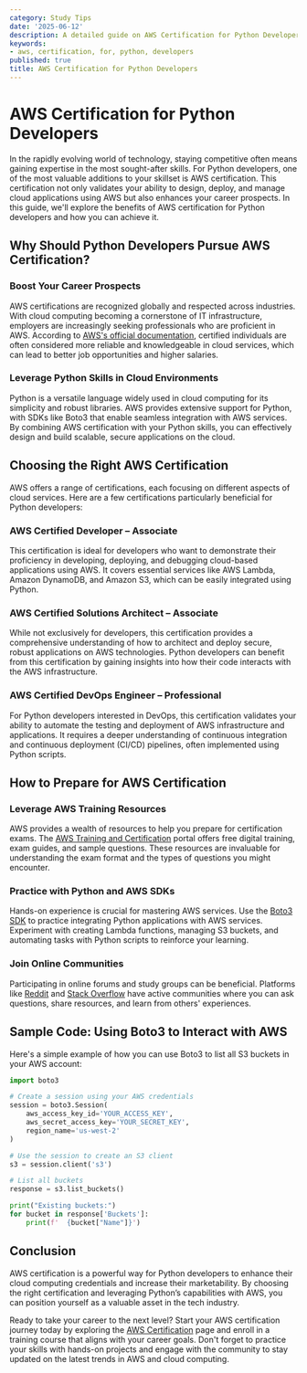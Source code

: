 ```yaml
---
category: Study Tips
date: '2025-06-12'
description: A detailed guide on AWS Certification for Python Developers
keywords:
- aws, certification, for, python, developers
published: true
title: AWS Certification for Python Developers
---
```


# AWS Certification for Python Developers

In the rapidly evolving world of technology, staying competitive often means gaining expertise in the most sought-after skills. For Python developers, one of the most valuable additions to your skillset is AWS certification. This certification not only validates your ability to design, deploy, and manage cloud applications using AWS but also enhances your career prospects. In this guide, we'll explore the benefits of AWS certification for Python developers and how you can achieve it.

## Why Should Python Developers Pursue AWS Certification?

### Boost Your Career Prospects

AWS certifications are recognized globally and respected across industries. With cloud computing becoming a cornerstone of IT infrastructure, employers are increasingly seeking professionals who are proficient in AWS. According to [AWS's official documentation](https://aws.amazon.com/certification/), certified individuals are often considered more reliable and knowledgeable in cloud services, which can lead to better job opportunities and higher salaries.

### Leverage Python Skills in Cloud Environments

Python is a versatile language widely used in cloud computing for its simplicity and robust libraries. AWS provides extensive support for Python, with SDKs like Boto3 that enable seamless integration with AWS services. By combining AWS certification with your Python skills, you can effectively design and build scalable, secure applications on the cloud.

## Choosing the Right AWS Certification

AWS offers a range of certifications, each focusing on different aspects of cloud services. Here are a few certifications particularly beneficial for Python developers:

### AWS Certified Developer – Associate

This certification is ideal for developers who want to demonstrate their proficiency in developing, deploying, and debugging cloud-based applications using AWS. It covers essential services like AWS Lambda, Amazon DynamoDB, and Amazon S3, which can be easily integrated using Python.

### AWS Certified Solutions Architect – Associate

While not exclusively for developers, this certification provides a comprehensive understanding of how to architect and deploy secure, robust applications on AWS technologies. Python developers can benefit from this certification by gaining insights into how their code interacts with the AWS infrastructure.

### AWS Certified DevOps Engineer – Professional

For Python developers interested in DevOps, this certification validates your ability to automate the testing and deployment of AWS infrastructure and applications. It requires a deeper understanding of continuous integration and continuous deployment (CI/CD) pipelines, often implemented using Python scripts.

## How to Prepare for AWS Certification

### Leverage AWS Training Resources

AWS provides a wealth of resources to help you prepare for certification exams. The [AWS Training and Certification](https://aws.amazon.com/training/) portal offers free digital training, exam guides, and sample questions. These resources are invaluable for understanding the exam format and the types of questions you might encounter.

### Practice with Python and AWS SDKs

Hands-on experience is crucial for mastering AWS services. Use the [Boto3 SDK](https://boto3.amazonaws.com/v1/documentation/api/latest/index.html) to practice integrating Python applications with AWS services. Experiment with creating Lambda functions, managing S3 buckets, and automating tasks with Python scripts to reinforce your learning.

### Join Online Communities

Participating in online forums and study groups can be beneficial. Platforms like [Reddit](https://www.reddit.com/r/aws/) and [Stack Overflow](https://stackoverflow.com/questions/tagged/aws) have active communities where you can ask questions, share resources, and learn from others' experiences.

## Sample Code: Using Boto3 to Interact with AWS

Here's a simple example of how you can use Boto3 to list all S3 buckets in your AWS account:

```python
import boto3

# Create a session using your AWS credentials
session = boto3.Session(
    aws_access_key_id='YOUR_ACCESS_KEY',
    aws_secret_access_key='YOUR_SECRET_KEY',
    region_name='us-west-2'
)

# Use the session to create an S3 client
s3 = session.client('s3')

# List all buckets
response = s3.list_buckets()

print("Existing buckets:")
for bucket in response['Buckets']:
    print(f'  {bucket["Name"]}')
```

## Conclusion

AWS certification is a powerful way for Python developers to enhance their cloud computing credentials and increase their marketability. By choosing the right certification and leveraging Python’s capabilities with AWS, you can position yourself as a valuable asset in the tech industry.

Ready to take your career to the next level? Start your AWS certification journey today by exploring the [AWS Certification](https://aws.amazon.com/certification/) page and enroll in a training course that aligns with your career goals. Don't forget to practice your skills with hands-on projects and engage with the community to stay updated on the latest trends in AWS and cloud computing.